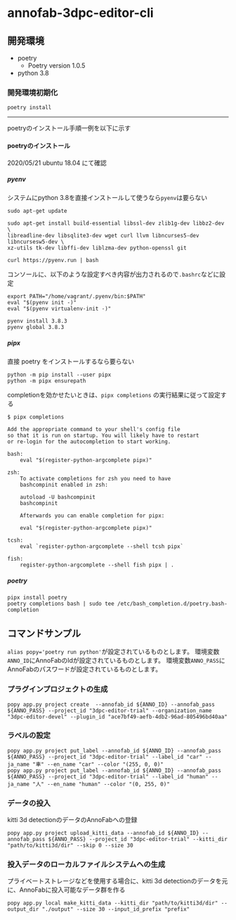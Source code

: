 # annofab-3dpc-editor-cli

## 開発環境

 * poetry
     * Poetry version 1.0.5
 * python 3.8
 
 
### 開発環境初期化

```
poetry install
```

----

poetryのインストール手順一例を以下に示す

#### poetryのインストール

2020/05/21 ubuntu 18.04 にて確認

##### pyenv

システムにpython 3.8を直接インストールして使うなら`pyenv`は要らない

```
sudo apt-get update

sudo apt-get install build-essential libssl-dev zlib1g-dev libbz2-dev \
libreadline-dev libsqlite3-dev wget curl llvm libncurses5-dev libncursesw5-dev \
xz-utils tk-dev libffi-dev liblzma-dev python-openssl git
```

```
curl https://pyenv.run | bash
``` 

コンソールに、以下のような設定すべき内容が出力されるので`.bashrc`などに設定

```
export PATH="/home/vagrant/.pyenv/bin:$PATH"
eval "$(pyenv init -)"
eval "$(pyenv virtualenv-init -)"
```

```
pyenv install 3.8.3
pyenv global 3.8.3
```

##### pipx

直接 poetry をインストールするなら要らない

```
python -m pip install --user pipx
python -m pipx ensurepath
```

completionを効かせたいときは、`pipx completions` の実行結果に従って設定する

```
$ pipx completions

Add the appropriate command to your shell's config file
so that it is run on startup. You will likely have to restart
or re-login for the autocompletion to start working.

bash:
    eval "$(register-python-argcomplete pipx)"

zsh:
    To activate completions for zsh you need to have
    bashcompinit enabled in zsh:

    autoload -U bashcompinit
    bashcompinit

    Afterwards you can enable completion for pipx:

    eval "$(register-python-argcomplete pipx)"

tcsh:
    eval `register-python-argcomplete --shell tcsh pipx`

fish:
    register-python-argcomplete --shell fish pipx | .
```

##### poetry

```
pipx install poetry
poetry completions bash | sudo tee /etc/bash_completion.d/poetry.bash-completion
```


## コマンドサンプル

`alias popy='poetry run python'`が設定されているものとします。
環境変数`ANNO_ID`にAnnoFabのIdが設定されているものとします。
環境変数`ANNO_PASS`にAnnoFabのパスワードが設定されているものとします。

### プラグインプロジェクトの生成

```
popy app.py project create  --annofab_id ${ANNO_ID} --annofab_pass ${ANNO_PASS} --project_id "3dpc-editor-trial" --organization_name "3dpc-editor-devel" --plugin_id "ace7bf49-aefb-4db2-96ad-805496bd40aa"
```

### ラベルの設定 

```
popy app.py project put_label --annofab_id ${ANNO_ID} --annofab_pass ${ANNO_PASS} --project_id "3dpc-editor-trial" --label_id "car" --ja_name "車" --en_name "car" --color "(255, 0, 0)"
popy app.py project put_label --annofab_id ${ANNO_ID} --annofab_pass ${ANNO_PASS} --project_id "3dpc-editor-trial" --label_id "human" --ja_name "人" --en_name "human" --color "(0, 255, 0)"
```

### データの投入

kitti 3d detectionのデータのAnnoFabへの登録

```
popy app.py project upload_kitti_data --annofab_id ${ANNO_ID} --annofab_pass ${ANNO_PASS} --project_id "3dpc-editor-trial" --kitti_dir "path/to/kitti3d/dir" --skip 0 --size 30
```

### 投入データのローカルファイルシステムへの生成

プライベートストレージなどを使用する場合に、kitti 3d detectionのデータを元に、AnnoFabに投入可能なデータ群を作る

```
popy app.py local make_kitti_data --kitti_dir "path/to/kitti3d/dir" --output_dir "./output" --size 30 --input_id_prefix "prefix"
```